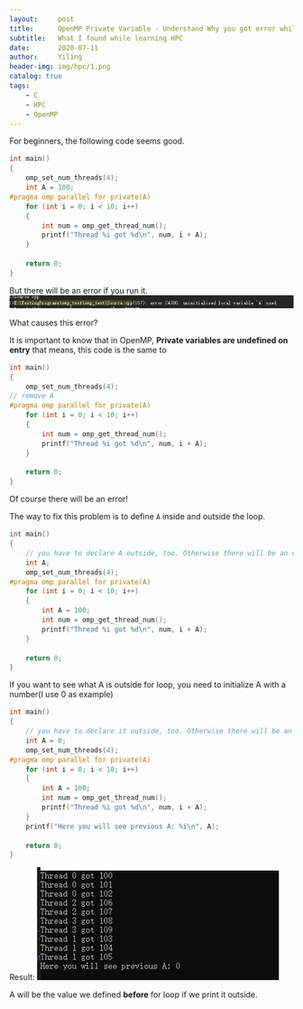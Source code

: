 ```yaml
---
layout:     post
title:      OpenMP Private Variable - Understand Why you got error while using it
subtitle:   What I found while learning HPC
date:       2020-07-11
author:     Yiling
header-img: img/hpc/1.png
catalog: true
tags:
    - C
    - HPC
    - OpenMP
---
```


For beginners, the following code seems good.
```c
int main()
{
	omp_set_num_threads(4);
	int A = 100;
#pragma omp parallel for private(A)
	for (int i = 0; i < 10; i++)
	{
		int num = omp_get_thread_num();
		printf("Thread %i got %d\n", num, i + A);
	}

	return 0;
}
```

But there will be an error if you run it.
![](\img\hpc\err3.png)

What causes this error?

It is important to know that in OpenMP, **Private variables are undefined on entry** that means, this code is the same to 

```c
int main()
{
	omp_set_num_threads(4);
// remove A
#pragma omp parallel for private(A)
	for (int i = 0; i < 10; i++)
	{
		int num = omp_get_thread_num();
		printf("Thread %i got %d\n", num, i + A);
	}

	return 0;
}
```

Of course there will be an error!

The way to fix this problem is to define `A` inside and outside the loop.

```c
int main()
{
	// you have to declare A outside, too. Otherwise there will be an error with #pragma omp parallel for private(A)
	int A;
	omp_set_num_threads(4);
#pragma omp parallel for private(A)
	for (int i = 0; i < 10; i++)
	{
		int A = 100;
		int num = omp_get_thread_num();
		printf("Thread %i got %d\n", num, i + A);
	}

	return 0;
}
```

If you want to see what A is outside for loop, you need to initialize A with a number(I use 0 as example)

```c
int main()
{
	// you have to declare it outside, too. Otherwise there will be an error with #pragma omp parallel for private(A)
	int A = 0;
	omp_set_num_threads(4);
#pragma omp parallel for private(A)
	for (int i = 0; i < 10; i++)
	{
		int A = 100;
		int num = omp_get_thread_num();
		printf("Thread %i got %d\n", num, i + A);
	}
	printf("Here you will see previous A: %i\n", A);

	return 0;
}
```
Result:
![](\img\hpc\res1.png)

A will be the value we defined **before** for loop if we print it outside.